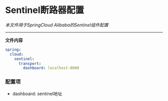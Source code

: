# Sentinel断路器配置

*本文件用于SpringCloud Alibaba的Sentinel组件配置*
***

**文件内容**
```yaml
spring:
  cloud:
    sentinel:
      transport:
        dashboard: localhost:8080
```

### 配置项
* dashboard: sentinel地址